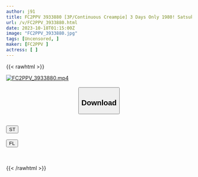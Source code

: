 ```yaml
---
author: j91
title: FC2PPV 3933880 [3P/Continuous Creampie] 3 Days Only 1980! Satsuki, Who Is Tall And Slender With Beautiful Legs, Is R***d By Many Men. Pregnancy Race, Satsuki Cup Begins!
url: /v/FC2PPV_3933880.html
date: 2023-10-18T01:15:00Z
image: "FC2PPV_3933880.jpg"
tags: [Uncensored, ]
maker: [FC2PPV ]
actress: [ ]
---
```



{{< rawhtml >}}

<div class="video" data-videoid="9qqjoloy7pCalw3">
    <a href="javascript:;">
        <img src="https://my.j91.asia/v/FC2PPV_3933880.jpg" width="WIDTH" height="HEIGHT" alt="FC2PPV_3933880.mp4" loading="lazy">
    </a>
</div>

<script type="text/javascript" src="https://j91.asia/asset/on-demand-st.js"></script>

<br>
  <link rel="stylesheet" href="https://j91.asia/asset/bs5.css">
  
  <center>
  <button class="btn btn-primary" type="button" data-bs-toggle="collapse" data-bs-target=".multi-collapse" aria-expanded="false" aria-controls="multiCollapseExample1 multiCollapseExample2"><h2>Download</h2></button></center>
</p>
<div class="row">
  <div class="col">
    <div class="collapse multi-collapse" id="multiCollapseExample1">
      <div class="card card-body">
	      	      <br>
<div class="buttons">  
<a href="https://streamtape.to/v/9qqjoloy7pCalw3"><button class="btn-hover color-3"><i class="fa fa-download"></i> ST</button></a></div>
    </div>
  </div>
</div>
  <div class="col">
    <div class="collapse multi-collapse" id="multiCollapseExample2">
      <div class="card card-body">
	      <br>
<div class="buttons">
    <a href="https://filelions.online/f/gnwlb35lkwre"><button class="btn-hover color-9"><i class="fa fa-download"></i> FL</button></a></div>
<br><br>
      </div>
    </div>
  </div>
</div>

{{< /rawhtml >}}